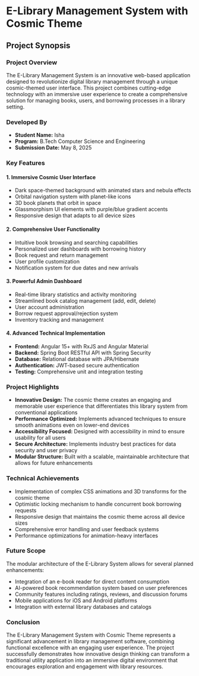 # E-Library Management System with Cosmic Theme
## Project Synopsis

### Project Overview
The E-Library Management System is an innovative web-based application designed to revolutionize digital library management through a unique cosmic-themed user interface. This project combines cutting-edge technology with an immersive user experience to create a comprehensive solution for managing books, users, and borrowing processes in a library setting.

### Developed By
- **Student Name:** Isha
- **Program:** B.Tech Computer Science and Engineering
- **Submission Date:** May 8, 2025

### Key Features

#### 1. Immersive Cosmic User Interface
- Dark space-themed background with animated stars and nebula effects
- Orbital navigation system with planet-like icons
- 3D book planets that orbit in space
- Glassmorphism UI elements with purple/blue gradient accents
- Responsive design that adapts to all device sizes

#### 2. Comprehensive User Functionality
- Intuitive book browsing and searching capabilities
- Personalized user dashboards with borrowing history
- Book request and return management
- User profile customization
- Notification system for due dates and new arrivals

#### 3. Powerful Admin Dashboard
- Real-time library statistics and activity monitoring
- Streamlined book catalog management (add, edit, delete)
- User account administration
- Borrow request approval/rejection system
- Inventory tracking and management

#### 4. Advanced Technical Implementation
- **Frontend:** Angular 15+ with RxJS and Angular Material
- **Backend:** Spring Boot RESTful API with Spring Security
- **Database:** Relational database with JPA/Hibernate
- **Authentication:** JWT-based secure authentication
- **Testing:** Comprehensive unit and integration testing

### Project Highlights
- **Innovative Design:** The cosmic theme creates an engaging and memorable user experience that differentiates this library system from conventional applications
- **Performance Optimized:** Implements advanced techniques to ensure smooth animations even on lower-end devices
- **Accessibility Focused:** Designed with accessibility in mind to ensure usability for all users
- **Secure Architecture:** Implements industry best practices for data security and user privacy
- **Modular Structure:** Built with a scalable, maintainable architecture that allows for future enhancements

### Technical Achievements
- Implementation of complex CSS animations and 3D transforms for the cosmic theme
- Optimistic locking mechanism to handle concurrent book borrowing requests
- Responsive design that maintains the cosmic theme across all device sizes
- Comprehensive error handling and user feedback systems
- Performance optimizations for animation-heavy interfaces

### Future Scope
The modular architecture of the E-Library System allows for several planned enhancements:
- Integration of an e-book reader for direct content consumption
- AI-powered book recommendation system based on user preferences
- Community features including ratings, reviews, and discussion forums
- Mobile applications for iOS and Android platforms
- Integration with external library databases and catalogs

### Conclusion
The E-Library Management System with Cosmic Theme represents a significant advancement in library management software, combining functional excellence with an engaging user experience. The project successfully demonstrates how innovative design thinking can transform a traditional utility application into an immersive digital environment that encourages exploration and engagement with library resources.
